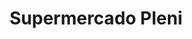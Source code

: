 ---
title: "Supermercado Pleni"
url: /caracas/supermercado-pleni-av-intercomunal-de-el-valle/
shop: supermercado
---